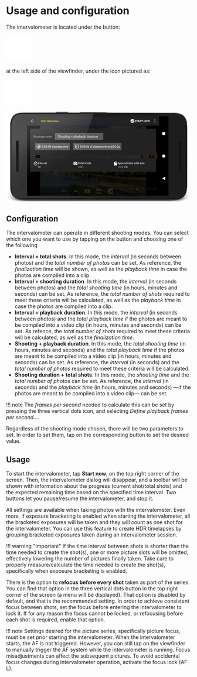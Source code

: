 # Usage and configuration

The intervalometer is located under the button:

![Shooting utilities button](../images/icons/menu.png)

at the left side of the viewfinder, under the icon pictured as:

![Intervalometer button](../images/icons/intervalometer.png)

![Intervalometer](../images/intervalometer.png)

## Configuration

The intervalometer can operate in different shooting modes. You can select which one you want to use by tapping on the button and choosing one of the following:

* __Interval + total shots__. In this mode, the _interval_ (in seconds between photos) and the _total number of photos_ can be set. As reference, the _finalization time_ will be shown, as well as the _playback time_ in case the photos are compiled into a clip.
* __Interval + shooting duration__. In this mode, the _interval_ (in seconds between photos) and the _total shooting time_ (in hours, minutes and seconds) can be set. As reference, the _total number of shots_ required to meet these criteria will be calculated, as well as the _playback time_ in case the photos are compiled into a clip.
* __Interval + playback duration__. In this mode, the _interval_ (in seconds between photos) and the _total playback time_ if the photos are meant to be compiled into a video clip (in hours, minutes and seconds) can be set. As refence, the _total number of shots_ required to meet these criteria will be calculated, as well as the _finalization time_.
* __Shooting + playback duration__. In this mode, the _total shooting time_ (in hours, minutes and seconds) and the _total playback time_ if the photos are meant to be compiled into a video clip (in hours, minutes and seconds) can be set. As reference, the _interval_ (in seconds) and the _total number of photos_ required to meet these criteria will be calculated.
* __Shooting duration + total shots__. In this mode, the _shooting time_ and the _total number of photos_ can be set. As reference, the _interval_ (in seconds) and the _playback time_ (in hours, minutes and seconds) —if the photos are meant to be compiled into a video clip— can be set.

!!! note
    The _frames per second_ needed to calculate this can be set by pressing the three vertical dots icon, and selecting _Define playback frames per second..._.

Regardless of the shooting mode chosen, there will be two parameters to set. In order to set them, tap on the corresponding button to set the desired value.

## Usage

To start the intervalometer, tap **Start now**, on the top right corner of the screen. Then, the intervalometer dialog will disappear, and a toolbar will be shown with information about the progress (current shot/total shots) and the expected remaining time based on the specified time interval. Two buttons let you pause/resume the intervalometer, and stop it.

All settings are available when taking photos with the intervalometer. Even more, if exposure bracketing is enabled when starting the intervalometer, all the bracketed exposures will be taken and they will count as one shot for the intervalometer. You can use this feature to create HDR timelapses by grouping bracketed exposures taken during an intervalometer session.

!!! warning "Important"
    If the time interval between shots is shorter than the time needed to create the shot(s), one or more picture slots will be omitted, effectively lowering the number of pictures finally taken. Take care to properly measure/calculate the time needed to create the shot(s), specifically when exposure bracketing is enabled.

There is the option to **refocus before every shot** taken as part of the series. You can find that option in the three vertical dots button in the top right corner of the screen (a menu will be displayed). That option is disabled by default, and that is the recommended setting. In order to achieve consistent focus between shots, set the focus before entering the intervalometer to lock it. If for any reason the focus cannot be locked, or refocusing before each shot is required, enable that option.

!!! note
    Settings desired for the picture series, specifically picture focus, must be set prior starting the intervalometer. When the intervalometer starts, the AF is not triggered. However, you can still tap on the viewfinder to manually trigger the AF system while the intervalometer is running. Focus misadjustments can affect the subsequent pictures. To avoid accidental focus changes during intervalometer operation, activate the focus lock (AF-L).